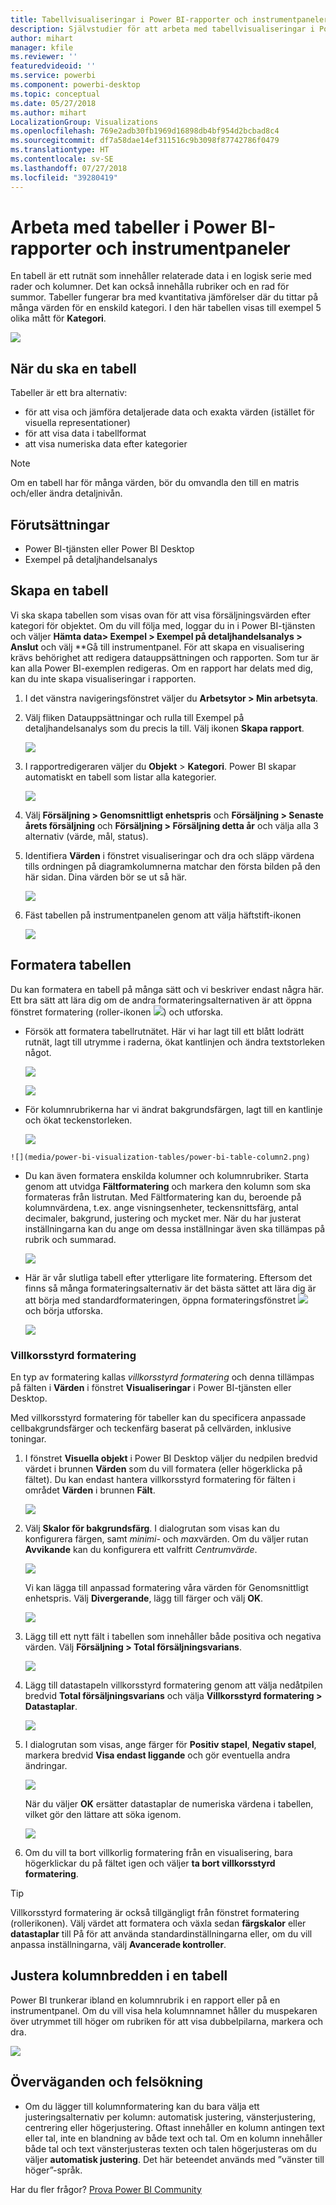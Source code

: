 ```yaml
---
title: Tabellvisualiseringar i Power BI-rapporter och instrumentpaneler
description: Självstudier för att arbeta med tabellvisualiseringar i Power BI-rapporter och instrumentpaneler, inklusive hur du ändrar kolumnbredder.
author: mihart
manager: kfile
ms.reviewer: ''
featuredvideoid: ''
ms.service: powerbi
ms.component: powerbi-desktop
ms.topic: conceptual
ms.date: 05/27/2018
ms.author: mihart
LocalizationGroup: Visualizations
ms.openlocfilehash: 769e2adb30fb1969d16898db4bf954d2bcbad8c4
ms.sourcegitcommit: df7a58dae14ef311516c9b3098f87742786f0479
ms.translationtype: HT
ms.contentlocale: sv-SE
ms.lasthandoff: 07/27/2018
ms.locfileid: "39280419"
---
```

# <a name="working-with-tables-in-power-bi-reports-and-dashboards"></a>Arbeta med tabeller i Power BI-rapporter och instrumentpaneler
En tabell är ett rutnät som innehåller relaterade data i en logisk serie med rader och kolumner. Det kan också innehålla rubriker och en rad för summor. Tabeller fungerar bra med kvantitativa jämförelser där du tittar på många värden för en enskild kategori. I den här tabellen visas till exempel 5 olika mått för **Kategori**.

![](media/power-bi-visualization-tables/table.png)

## <a name="when-to-use-a-table"></a>När du ska en tabell
Tabeller är ett bra alternativ:

* för att visa och jämföra detaljerade data och exakta värden (istället för visuella representationer)
* för att visa data i tabellformat
* att visa numeriska data efter kategorier   

> [!NOTE]
> Om en tabell har för många värden, bör du omvandla den till en matris och/eller ändra detaljnivån.

## <a name="prerequisites"></a>Förutsättningar
- Power BI-tjänsten eller Power BI Desktop
- Exempel på detaljhandelsanalys

## <a name="create-a-table"></a>Skapa en tabell
Vi ska skapa tabellen som visas ovan för att visa försäljningsvärden efter kategori för objektet. Om du vill följa med, loggar du in i Power BI-tjänsten och väljer **Hämta data\> Exempel \> Exempel på detaljhandelsanalys > Anslut** och välj **Gå till instrumentpanel. För att skapa en visualisering krävs behörighet att redigera datauppsättningen och rapporten. Som tur är kan alla Power BI-exemplen redigeras. Om en rapport har delats med dig, kan du inte skapa visualiseringar i rapporten.

1. I det vänstra navigeringsfönstret väljer du **Arbetsytor > Min arbetsyta**.    
2. Välj fliken Datauppsättningar och rulla till Exempel på detaljhandelsanalys som du precis la till.  Välj ikonen **Skapa rapport**.

    ![](media/power-bi-visualization-tables/power-bi-create-report.png)
2. I rapportredigeraren väljer du **Objekt** > **Kategori**.  Power BI skapar automatiskt en tabell som listar alla kategorier.

    ![](media/power-bi-visualization-tables/power-bi-table1.png)
3. Välj **Försäljning > Genomsnittligt enhetspris** och **Försäljning > Senaste årets försäljning** och **Försäljning > Försäljning detta år** och välja alla 3 alternativ (värde, mål, status).   
4. Identifiera **Värden** i fönstret visualiseringar och dra och släpp värdena tills ordningen på diagramkolumnerna matchar den första bilden på den här sidan.  Dina värden bör se ut så här.

    ![](media/power-bi-visualization-tables/power-bi-table2.png)
5. Fäst tabellen på instrumentpanelen genom att välja häftstift-ikonen  

     ![](media/power-bi-visualization-tables/pbi_pintile.png)

## <a name="format-the-table"></a>Formatera tabellen
Du kan formatera en tabell på många sätt och vi beskriver endast några här. Ett bra sätt att lära dig om de andra formateringsalternativen är att öppna fönstret formatering (roller-ikonen ![](media/power-bi-visualization-tables/power-bi-format.png)) och utforska.

* Försök att formatera tabellrutnätet. Här vi har lagt till ett blått lodrätt rutnät, lagt till utrymme i raderna, ökat kantlinjen och ändra textstorleken något.

    ![](media/power-bi-visualization-tables/power-bi-table-gridnew.png)

    ![](media/power-bi-visualization-tables/power-bi-table-grid3.png)
* För kolumnrubrikerna har vi ändrat bakgrundsfärgen, lagt till en kantlinje och ökat teckenstorleken. 

    ![](media/power-bi-visualization-tables/power-bi-table-column-headers.png)


~~~
![](media/power-bi-visualization-tables/power-bi-table-column2.png)
~~~

* Du kan även formatera enskilda kolumner och kolumnrubriker. Starta genom att utvidga **Fältformatering** och markera den kolumn som ska formateras från listrutan. Med Fältformatering kan du, beroende på kolumnvärdena, t.ex. ange visningsenheter, teckensnittsfärg, antal decimaler, bakgrund, justering och mycket mer. När du har justerat inställningarna kan du ange om dessa inställningar även ska tillämpas på rubrik och summarad.

    ![](media/power-bi-visualization-tables/power-bi-field-formatting.png)

* Här är vår slutliga tabell efter ytterligare lite formatering. Eftersom det finns så många formateringsalternativ är det bästa sättet att lära dig är att börja med standardformateringen, öppna formateringsfönstret ![](media/power-bi-visualization-tables/power-bi-format.png) och börja utforska. 

    ![](media/power-bi-visualization-tables/power-bi-table-format.png)

### <a name="conditional-formatting"></a>Villkorsstyrd formatering
En typ av formatering kallas *villkorsstyrd formatering* och denna tillämpas på fälten i **Värden** i fönstret **Visualiseringar** i Power BI-tjänsten eller Desktop. 

Med villkorsstyrd formatering för tabeller kan du specificera anpassade cellbakgrundsfärger och teckenfärg baserat på cellvärden, inklusive toningar. 

1. I fönstret **Visuella objekt** i Power BI Desktop väljer du nedpilen bredvid värdet i brunnen **Värden** som du vill formatera (eller högerklicka på fältet). Du kan endast hantera villkorsstyrd formatering för fälten i området **Värden** i brunnen **Fält**.

    ![](media/power-bi-visualization-tables/power-bi-conditional-formatting-background.png)
2. Välj **Skalor för bakgrundsfärg**. I dialogrutan som visas kan du konfigurera färgen, samt *minimi-* och *max*värden. Om du väljer rutan **Avvikande** kan du konfigurera ett valfritt *Centrumvärde*.

    ![](media/power-bi-visualization-tables/power-bi-conditional-formatting-background2.png)

    Vi kan lägga till anpassad formatering våra värden för Genomsnittligt enhetspris. Välj **Divergerande**, lägg till färger och välj **OK**. 

    ![](media/power-bi-visualization-tables/power-bi-conditional-formatting-data-background.png)
3. Lägg till ett nytt fält i tabellen som innehåller både positiva och negativa värden.  Välj **Försäljning > Total försäljningsvarians**. 

    ![](media/power-bi-visualization-tables/power-bi-conditional-formatting2.png)
4. Lägg till datastapeln villkorsstyrd formatering genom att välja nedåtpilen bredvid **Total försäljningsvarians** och välja **Villkorsstyrd formatering > Datastaplar**.

    ![](media/power-bi-visualization-tables/power-bi-conditional-formatting-data-bars.png)
5. I dialogrutan som visas, ange färger för **Positiv stapel**, **Negativ stapel**, markera bredvid **Visa endast liggande** och gör eventuella andra ändringar.

    ![](media/power-bi-visualization-tables/power-bi-data-bars.png)

    När du väljer **OK** ersätter datastaplar de numeriska värdena i tabellen, vilket gör den lättare att söka igenom.

    ![](media/power-bi-visualization-tables/power-bi-conditional-formatting-data-bars2.png)
6. Om du vill ta bort villkorlig formatering från en visualisering, bara högerklickar du på fältet igen och väljer **ta bort villkorsstyrd formatering**.

> [!TIP]
> Villkorsstyrd formatering är också tillgängligt från fönstret formatering (rollerikonen). Välj värdet att formatera och växla sedan **färgskalor** eller **datastaplar** till På för att använda standardinställningarna eller, om du vill anpassa inställningarna, välj **Avancerade kontroller**.
> 
> 

## <a name="adjust-the-column-width-of-a-table"></a>Justera kolumnbredden i en tabell
Power BI trunkerar ibland en kolumnrubrik i en rapport eller på en instrumentpanel. Om du vill visa hela kolumnnamnet håller du muspekaren över utrymmet till höger om rubriken för att visa dubbelpilarna, markera och dra.

![](media/power-bi-visualization-tables/resizetable.gif)

## <a name="considerations-and-troubleshooting"></a>Överväganden och felsökning
* Om du lägger till kolumnformatering kan du bara välja ett justeringsalternativ per kolumn: automatisk justering, vänsterjustering, centrering eller högerjustering. Oftast innehåller en kolumn antingen text eller tal, inte en blandning av både text och tal. Om en kolumn innehåller både tal och text vänsterjusteras texten och talen högerjusteras om du väljer **automatisk justering**. Det här beteendet används med ”vänster till höger”-språk.   

Har du fler frågor? [Prova Power BI Community](http://community.powerbi.com/)

